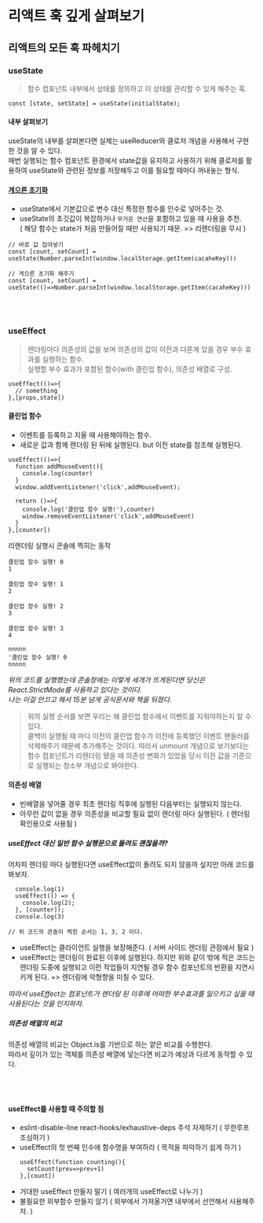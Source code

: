 # 리액트 훅 깊게 살펴보기
## 리액트의 모든 훅 파헤치기
### useState
> 함수 컴포넌트 내부에서 상태를 정의하고 이 상태를 관리할 수 있게 해주는 훅.
```
const [state, setState] = useState(initialState);
```

#### 내부 살펴보기
useState의 내부를 살펴본다면 실제는 useReducer와 클로저 개념을 사용해서 구현 한 것을 알 수 있다.  
매번 실행되는 함수 컴포넌트 환경에서 state값을 유지하고 사용하기 위해 클로저를 활용하여 useState와 관련된 정보를 저장해두고 이를 필요할 때마다 꺼내놓는 형식.   


#### [게으른 초기화](https://legacy.reactjs.org/docs/hooks-reference.html#lazy-initial-state)
- useState에서 기본값으로 변수 대신 특정한 함수를 인수로 넣어주는 것.  
- useState의 초깃값이 복잡하거나 ```무거운 연산```을 포함하고 있을 때 사용을 추천.   
  ( 해당 함수는 state가 처음 만들어질 때만 사용되기 때문. => 리렌더링을 무시 )

```
// 바로 값 집어넣기
const [count, setCount] = useState(Number.parseInt(window.localStorage.getItem(cacaheKey)))

// 게으른 초기화 해주기
const [count, setCount] = useState(()=>Number.parseInt(window.localStorage.getItem(cacaheKey)))
```
   <br/>
   <br/>


### useEffect
> 렌더링마다 의존성의 값을 보며 의존성의 값이 이전과 다른게 있을 경우 부수 효과를 실행하는 함수.   
> 실행할 부수 효과가 포함된 함수(with 클린업 함수), 의존성 배열로 구성.
```
useEffect(()=>{
  // something
},[props,state])
```
#### 클린업 함수
- 이벤트를 등록하고 지울 때 사용해야하는 함수.
- 새로운 값과 함께 렌더링 된 뒤에 실행된다. but 이전 state를 참조해 실행된다. 
```
useEffect(()=>{
  function addMouseEvent(){
    console.log(counter)
  }
  window.addEventListener('click',addMouseEvent);

  return ()=>{
    console.log('클린업 함수 실행!'),counter)
    window.removeEventListener('click',addMouseEvent)
  }
},[counter])
```

리렌더링 실행시 콘솔에 찍히는 동작
```
클린업 함수 실행! 0
1

클린업 함수 실행! 1
2

클린업 함수 실행! 2
3

클린업 함수 실행! 3
4

```


```
nnnnn
'클린업 함수 실행! 0
nnnnn
```
   
_위의 코드를 실행했는데 콘솔창에는 이렇게 세개가 뜨게된다면 당신은 React.StrictMode를 사용하고 있다는 것이다.    
나는 이걸 안끄고 해서 15분 넘게 공식문서와 책을 뒤졌다._

> 위의 실행 순서를 보면 우리는 왜 클린업 함수에서 이벤트를 지워야하는지 알 수 있다.   
> 콜백이 실행될 때 마다 이전의 클린업 함수가 이전에 등록했던 이벤트 핸들러를 삭제해주기 때문에 추가해주는 것이다.
> 따라서 unmount 개념으로 보기보다는 함수 컴포넌트가 리렌더링 됐을 때 의존성 변화가 있었을 당시 이전 값을 기준으로 실행되는
> 청소부 개념으로 봐야한다.   

#### 의존성 배열 
- 빈배열을 넣어줄 경우 최초 렌더링 직후에 실행된 다음부터는 실행되지 않는다.
- 아무런 값이 없을 경우 의존성을 비교할 필요 없이 렌더링 마다 실행된다. ( 렌더링 확인용으로 사용됨 )

##### useEffect 대신 일반 함수 실행문으로 돌려도 괜찮을까?
어차피 렌더링 마다 실행된다면 useEffect없이 돌려도 되지 않을까 싶지만 아래 코드를 봐보자.
```
  console.log(1)
  useEffect(() => {
    console.log(2);
  }, [counter]);
  console.log(3)

// 위 코드의 콘솔이 찍힌 순서는 1, 3, 2 이다. 
```
- useEffect는 클라이언트 실행을 보장해준다. ( 서버 사이드 렌더링 관점에서 필요 )
- useEffect는 렌더링이 완료된 이후에 실행된다. 하지만 위와 같이 밖에 적은 코드는 렌더링 도중에 실행되고
  이런 작업들이 지연될 경우 함수 컴포넌트의 반환을 지연시키게 된다. => 렌더링에 악형향을 미칠 수 있다.

_따라서 useEffect는 컴포넌트가 렌더링 된 이후에 어떠한 부수효과를 일으키고 싶을 때 사용된다는 것을 인지하자._


##### 의존성 배열의 비교
의존성 배열의 비교는 Object.is를 기반으로 하는 얕은 비교를 수행한다.   
따라서 깊이가 있는 객체를 의존성 배열에 넣는다면 비교가 예상과 다르게 동작할 수 있다.
<br/>  
<br/>
<br/>

#### useEffect를 사용할 때 주의할 점
- eslint-disable-line react-hooks/exhaustive-deps 주석 자제하기 ( 무한루프 조심하기 )
- useEffect의 첫 번째 인수에 함수명을 부여하라 ( 목적을 파악하기 쉽게 하기 )
  ```
  useEffect(function counting(){
    setCount(prev=>prev+1)
  },[count])
  ```
- 거대한 useEffect 만들지 말기 ( 여러개의 useEffect로 나누기 )
- 불필요한 외부함수 만들지 않기 ( 외부에서 가져올거면 내부에서 선언해서 사용해주자. )



